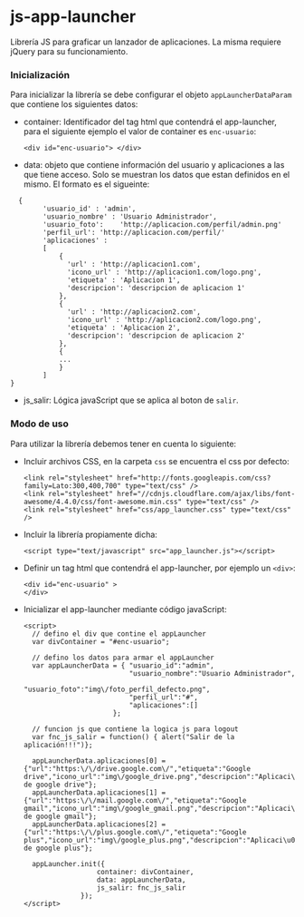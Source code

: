 # js-app-launcher
Librería JS para graficar un lanzador de aplicaciones. La misma requiere jQuery para su funcionamiento.

### Inicialización

Para inicializar la librería se debe configurar el objeto `appLauncherDataParam` que contiene los siguientes datos:

* container: Identificador del tag html que contendrá el app-launcher, para el siguiente ejemplo el valor de container es `enc-usuario`:

  ```<div id="enc-usuario"> </div>```
  
* data: objeto que contiene información del usuario y aplicaciones a las que tiene acceso. Solo se muestran los datos que estan definidos en el mismo. El formato es el sigueinte:

```
  {
        'usuario_id' : 'admin',
        'usuario_nombre' : 'Usuario Administrador',
        'usuario_foto':    'http://aplicacion.com/perfil/admin.png'
        'perfil_url': 'http://aplicacion.com/perfil/'
        'aplicaciones' :
        [
            {
              'url' : 'http://aplicacion1.com',
              'icono_url' : 'http://aplicacion1.com/logo.png',
              'etiqueta' : 'Aplicacion 1',
              'descripcion': 'descripcion de aplicacion 1'
            },
            {
              'url' : 'http://aplicacion2.com',
              'icono_url' : 'http://aplicacion2.com/logo.png',
              'etiqueta' : 'Aplicacion 2',
              'descripcion': 'descripcion de aplicacion 2'
            },
            {
            ...
            }
        ]
}
```
 
* js_salir: Lógica javaScript que se aplica al boton de `salir`.


### Modo de uso

Para utilizar la librería debemos tener en cuenta lo siguiente:

* Incluir archivos CSS, en la carpeta `css` se encuentra el css por defecto:

  ```
  <link rel="stylesheet" href="http://fonts.googleapis.com/css?family=Lato:300,400,700" type="text/css" />
  <link rel="stylesheet" href="//cdnjs.cloudflare.com/ajax/libs/font-awesome/4.4.0/css/font-awesome.min.css" type="text/css" />
  <link rel="stylesheet" href="css/app_launcher.css" type="text/css" />
  ```

* Incluir la librería propiamente dicha:

  ```
  <script type="text/javascript" src="app_launcher.js"></script>  
  ```

* Definir un tag html que contendrá el app-launcher, por ejemplo un `<div>`:

  ```
  <div id="enc-usuario" >   
  </div>
  ```

* Inicializar el app-launcher mediante código javaScript:

  ```
  <script>
    // defino el div que contine el appLauncher
    var divContainer = "#enc-usuario";
    
    // defino los datos para armar el appLauncher
    var appLauncherData = { "usuario_id":"admin",
                            "usuario_nombre":"Usuario Administrador",
                            "usuario_foto":"img\/foto_perfil_defecto.png",
                            "perfil_url":"#",
                            "aplicaciones":[]
                        };
    
    // funcion js que contiene la logica js para logout
    var fnc_js_salir = function() { alert("Salir de la aplicación!!!")};
    
    appLauncherData.aplicaciones[0] = {"url":"https:\/\/drive.google.com\/","etiqueta":"Google drive","icono_url":"img\/google_drive.png","descripcion":"Aplicaci\u00f3n de google drive"};
    appLauncherData.aplicaciones[1] = {"url":"https:\/\/mail.google.com\/","etiqueta":"Google gmail","icono_url":"img\/google_gmail.png","descripcion":"Aplicaci\u00f3n de google gmail"};
    appLauncherData.aplicaciones[2] = {"url":"https:\/\/plus.google.com\/","etiqueta":"Google plus","icono_url":"img\/google_plus.png","descripcion":"Aplicaci\u00f3n de google plus"};
    
    appLauncher.init({
                    container: divContainer,
                    data: appLauncherData,
                    js_salir: fnc_js_salir
                });
  </script>
  ```
  


